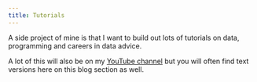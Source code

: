 ```yaml
---
title: Tutorials
---
```


A side project of mine is that I want to build out lots of tutorials
on data, programming and careers in data advice.

A lot of this will also be on my [YouTube channel](https://www.youtube.com/channel/UCQyI2JRA0th9v9m9igcNfBw)
but you will often find text versions here on this blog section as well.
